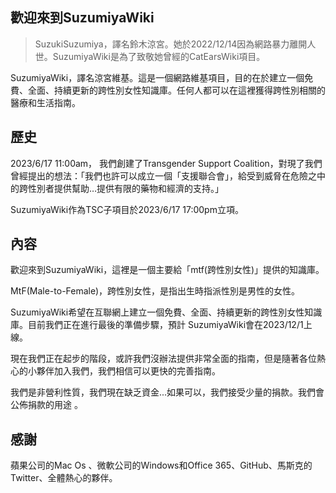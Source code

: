 ## 歡迎來到SuzumiyaWiki

> SuzukiSuzumiya，譯名鈴木涼宮。她於2022/12/14因為網路暴力離開人世。SuzumiyaWiki是為了致敬她曾經的CatEarsWiki項目。

SuzumiyaWiki，譯名涼宮維基。這是一個網路維基項目，目的在於建立一個免費、全面、持續更新的跨性別女性知識庫。任何人都可以在這裡獲得跨性別相關的醫療和生活指南。

## 歷史

2023/6/17 11:00am， 我們創建了Transgender Support Coalition，對現了我們曾經提出的想法：「我們也許可以成立一個「支援聯合會」，給受到威脅在危險之中的跨性別者提供幫助…提供有限的藥物和經濟的支持。」

SuzumiyaWiki作為TSC子項目於2023/6/17 17:00pm立項。

## 內容

歡迎來到SuzumiyaWiki，這裡是一個主要給「mtf(跨性別女性)」提供的知識庫。

MtF(Male-to-Female)，跨性別女性，是指出生時指派性別是男性的女性。

SuzumiyaWiki希望在互聯網上建立一個免費、全面、持續更新的跨性別女性知識庫。目前我們正在進行最後的準備步驟，預計
SuzumiyaWiki會在2023/12/1上線。

現在我們正在起步的階段，或許我們沒辦法提供非常全面的指南，但是隨著各位熱心的小夥伴加入我們，我們相信可以更快的完善指南。

我們是非營利性質，我們現在缺乏資金...如果可以，我們接受少量的捐款。我們會公佈捐款的用途 。

## 感謝

蘋果公司的Mac Os 、微軟公司的Windows和Office 365、GitHub、馬斯克的Twitter、全體熱心的夥伴。
